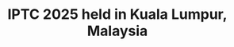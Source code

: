 ---
order: 3
title: "IPTC 2025 held in Kuala Lumpur, Malaysia"
image: 'https://cdn.asp.events/CLIENT_SPE__29FE44FF_5056_B733_49EC4D60A02A6A7D/sites/iptc-2025/media/open-graph/25IPTC_OG_Join_Conversation_1200x630px.png/fit-in/1200x630/filters:no_upscale()'
---